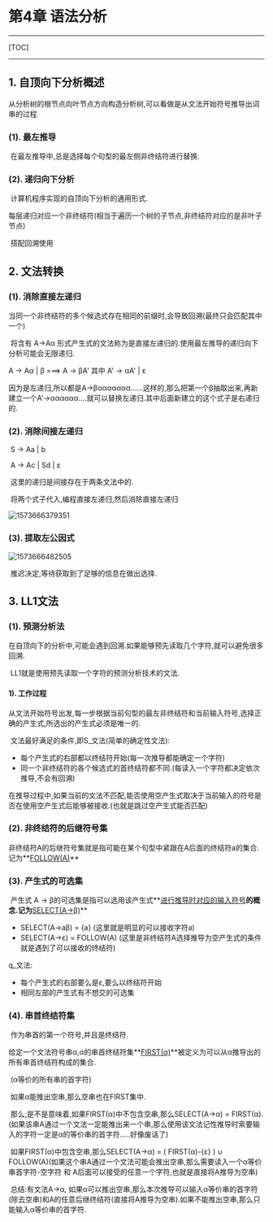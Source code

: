 # 第4章 语法分析

------

[TOC]

------

## 1. 自顶向下分析概述

​		从分析树的根节点向叶节点方向构造分析树,可以看做是从文法开始符号推导出词串的过程

### (1). 最左推导

​		在最左推导中,总是选择每个句型的最左侧非终结符进行替换.

### (2). 递归向下分析

​		计算机程序实现的自顶向下分析的通用形式.

​		每层递归对应一个非终结符(相当于遍历一个树的子节点,非终结符对应的是非叶子节点)

​		搭配回溯使用

## 2. 文法转换

### (1). 消除直接左递归

​		当同一个非终结符的多个候选式存在相同的前缀时,会导致回溯(最终只会匹配其中一个)

​		将含有 A->Aα 形式产生式的文法称为是直接左递归的.使用最左推导的递归向下分析可能会无限递归.

A -> Aα | β    ===>    A -> βA'   其中 A' -> αA' | ε

​		因为是左递归,所以都是A->βααααααα......这样的,那么把第一个β抽取出来,再新建立一个A'->αααααα....就可以替换左递归.其中后面新建立的这个式子是右递归的.

### (2). 消除间接左递归

​		S -> Aa | b

​		A -> Ac | Sd | ε

​		这里的递归是间接存在于两条文法中的.

​		将两个式子代入,编程直接左递归,然后消除直接左递归

![1573666379351](/home/benjamin/.config/Typora/typora-user-images/1573666379351.png)

### (3). 提取左公因式

![1573666482505](/home/benjamin/.config/Typora/typora-user-images/1573666482505.png)

​		推迟决定,等待获取到了足够的信息在做出选择.

## 3. LL1文法

### (1). 预测分析法

​		在自顶向下的分析中,可能会遇到回溯.如果能够预先读取几个字符,就可以避免很多回溯.

​		LL1就是使用预先读取一个字符的预测分析技术的文法.

#### 1). 工作过程

​		从文法开始符号出发,每一步根据当前句型的最左非终结符和当前输入符号,选择正确的产生式,所选出的产生式必须是唯一的.

​		文法最好满足的条件,即S_文法(简单的确定性文法):

-   每个产生式的右部都以终结符开始(每一次推导都能确定一个字符)
-   同一个非终结符的各个候选式的首终结符都不同.(每读入一个字符都决定依次推导,不会有回溯)

​		在推导过程中,如果当前的文法不匹配,能否使用空产生式取决于当前输入的符号是否在使用空产生式后能够被接收.(也就是跳过空产生式能否匹配)

### (2). 非终结符的后继符号集

​		非终结符A的后继符号集就是指可能在某个句型中紧跟在A后面的终结符a的集合.记为**<u>FOLLOW(A)</u>**

### (3). 产生式的可选集

​		产生式 A -> β的可选集是指可以选用该产生式**<u>进行推导时对应的输入符号</u>**的概念.记为**<u>SELECT(A->β)</u>**

-   SELECT(A->aβ) = {a} (这里就是明显的可以接收字符a)
-   SELECT(A->ε) = FOLLOW(A) (这里是非终结符A选择推导为空产生式的条件就是遇到了可以接收的终结符)

q_文法:

-   每个产生式的右部要么是ε,要么以终结符开始
-   相同左部的产生式有不想交的可选集

### (4). 串首终结符集

​		作为串首的第一个符号,并且是终结符.

​		给定一个文法符号串α,α的串首终结符集**<u>FIRST(α)</u>**被定义为可以从α推导出的所有串首终结符构成的集合.

​		(α等价的所有串的首字符)

​		如果α能推出空串,那么空串也在FIRST集中.

​		那么,是不是意味着,如果FIRST(α)中不包含空串,那么SELECT(A->α) = FIRST(α).(如果该串A通过一个文法一定能推出来一个串,那么使用该文法记性推导时索要输入的字符一定是α的等价串的首字符.....好像废话了)

​		如果FIRST(α)中包含空串,那么SELECT(A->α) = ( FIRST(α)-{ε} ) ∪ FOLLOW(A)(如果这个串A通过一个文法可能会推出空串,那么需要读入一个α等价串首字符-空字符 和 A后面可以接受的任意一个字符,也就是直接将A推导为空串)

​		总结:有文法A->α, 如果α可以推出空串,那么本次推导可以输入α等价串的首字符(除去空串)和A的任意后继终结符(直接将A推导为空串).如果不能推出空串,那么只能输入α等价串的首字符.